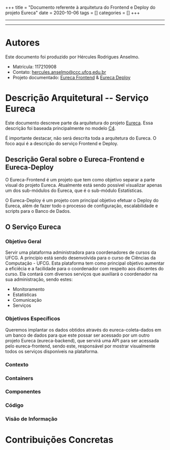 +++
title = "Documento referente à arquitetura do Frontend e Deploy do projeto Eureca"
date = 2020-10-06
tags = []
categories = []
+++

***

***

# Autores

Este documento foi produzido por Hércules Rodrigues Anselmo.

- Matrícula: 117210908
- Contato: hercules.anselmo@ccc.ufcg.edu.br
- Projeto documentado: [Eureca Frontend](https://github.com/computacao-ufcg/eureca-frontend) & [Eureca Deploy](https://github.com/computacao-ufcg/eureca-deploy)

# Descrição Arquitetural -- Serviço Eureca

Este documento descreve parte da arquitetura do projeto [Eureca](https://github.com/computacao-ufcg). Essa descrição foi baseada principalmente no modelo [C4](https://c4model.com/).

É importante destacar, não será descrita toda a arquitetura do Eureca. O foco aqui é a descrição do serviço Frontend e Deploy.

## Descrição Geral sobre o Eureca-Frontend e Eureca-Deploy

O Eureca-Frontend é um projeto que tem como objetivo separar a parte visual do projeto Eureca. Atualmente está sendo possível visualizar apenas um dos sub-módulos do Eureca, que é o sub-módulo Estatísticas.

O Eureca-Deploy é um projeto com principal objetivo efetuar o Deploy do Eureca, além de fazer todo o processo de configuração, escalabilidade e scripts para o Banco de Dados.

## O Serviço Eureca

### Objetivo Geral

Servir uma plataforma administradora para coordenadores de cursos da UFCG. A princípio está sendo desenvolvida para o curso de Ciências da Computação - UFCG. Esta plataforma tem como principal objetivo aumentar a eficiêcia e a facilidade para o coordenador com respeito aos discentes do curso. Ela contará com diversos serviços que auxiliará o coordenador na sua administração, sendo estes:

- Monitoramento
- Estatísticas
- Comunicação
- Serviços

### Objetivos Específicos

Queremos implantar os dados obtidos através do eureca-coleta-dados em um banco de dados para que este possar ser acessado por um outro projeto Eureca (eureca-backend), que servirá uma API para ser acessada pelo eureca-frontend, sendo este, responsável por mostrar visualmente todos os serviços disponíveis na plataforma.

### Contexto

### Containers

### Componentes

### Código

### Visão de Informação

# Contribuições Concretas
